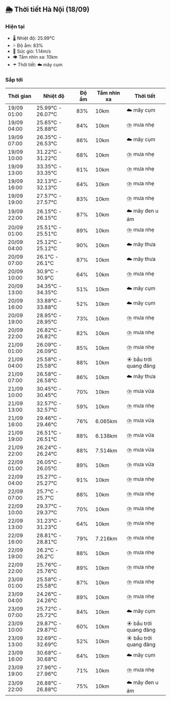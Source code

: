 ## 🌦️ Thời tiết Hà Nội (18/09)

### Hiện tại

- 🌡️ Nhiệt độ: 25.99℃
- 💦 Độ ẩm: 83%
- 💨 Sức gió: 1.14m/s
- 👁️ Tầm nhìn xa: 10km
- ☂️ Thời tiết: ☁️ mây cụm

### Sắp tới

| Thời gian | Nhiệt độ | Độ ẩm | Tầm nhìn xa | Thời tiết |
| --- | --- | --- | --- | --- |
| 19/09 01:00 | 25.99℃ - 26.07℃ | 83% | 10km | ☁️ mây cụm |
| 19/09 04:00 | 25.65℃ - 25.88℃ | 84% | 10km | ⛈️ mưa nhẹ |
| 19/09 07:00 | 26.35℃ - 26.53℃ | 86% | 10km | ☁️ mây cụm |
| 19/09 10:00 | 31.22℃ - 31.22℃ | 68% | 10km | ⛈️ mưa nhẹ |
| 19/09 13:00 | 33.35℃ - 33.35℃ | 61% | 10km | ⛈️ mưa nhẹ |
| 19/09 16:00 | 32.13℃ - 32.13℃ | 64% | 10km | ⛈️ mưa nhẹ |
| 19/09 19:00 | 27.57℃ - 27.57℃ | 83% | 10km | ⛈️ mưa nhẹ |
| 19/09 22:00 | 26.15℃ - 26.15℃ | 87% | 10km | ☁️ mây đen u ám |
| 20/09 01:00 | 25.51℃ - 25.51℃ | 89% | 10km | ⛈️ mưa nhẹ |
| 20/09 04:00 | 25.12℃ - 25.12℃ | 90% | 10km | ☁️ mây thưa |
| 20/09 07:00 | 26.1℃ - 26.1℃ | 87% | 10km | ☁️ mây thưa |
| 20/09 10:00 | 30.9℃ - 30.9℃ | 64% | 10km | ⛈️ mưa nhẹ |
| 20/09 13:00 | 34.35℃ - 34.35℃ | 51% | 10km | ☁️ mây cụm |
| 20/09 16:00 | 33.88℃ - 33.88℃ | 52% | 10km | ☁️ mây cụm |
| 20/09 19:00 | 28.95℃ - 28.95℃ | 73% | 10km | ⛈️ mưa nhẹ |
| 20/09 22:00 | 26.82℃ - 26.82℃ | 82% | 10km | ⛈️ mưa nhẹ |
| 21/09 01:00 | 26.09℃ - 26.09℃ | 85% | 10km | ⛈️ mưa nhẹ |
| 21/09 04:00 | 25.58℃ - 25.58℃ | 88% | 10km | ☀️ bầu trời quang đãng |
| 21/09 07:00 | 26.58℃ - 26.58℃ | 86% | 10km | ☁️ mây thưa |
| 21/09 10:00 | 30.45℃ - 30.45℃ | 70% | 10km | ⛈️ mưa vừa |
| 21/09 13:00 | 32.57℃ - 32.57℃ | 59% | 10km | ⛈️ mưa nhẹ |
| 21/09 16:00 | 29.46℃ - 29.46℃ | 76% | 6.065km | ⛈️ mưa vừa |
| 21/09 19:00 | 26.51℃ - 26.51℃ | 88% | 6.138km | ⛈️ mưa vừa |
| 21/09 22:00 | 26.24℃ - 26.24℃ | 88% | 7.514km | ⛈️ mưa vừa |
| 22/09 01:00 | 26.05℃ - 26.05℃ | 89% | 10km | ⛈️ mưa vừa |
| 22/09 04:00 | 25.27℃ - 25.27℃ | 91% | 10km | ⛈️ mưa nhẹ |
| 22/09 07:00 | 25.7℃ - 25.7℃ | 88% | 10km | ⛈️ mưa nhẹ |
| 22/09 10:00 | 29.37℃ - 29.37℃ | 70% | 10km | ⛈️ mưa nhẹ |
| 22/09 13:00 | 31.23℃ - 31.23℃ | 64% | 10km | ⛈️ mưa nhẹ |
| 22/09 16:00 | 28.81℃ - 28.81℃ | 79% | 7.216km | ⛈️ mưa nhẹ |
| 22/09 19:00 | 26.2℃ - 26.2℃ | 88% | 10km | ⛈️ mưa nhẹ |
| 22/09 22:00 | 25.76℃ - 25.76℃ | 89% | 10km | ⛈️ mưa nhẹ |
| 23/09 01:00 | 25.58℃ - 25.58℃ | 87% | 10km | ⛈️ mưa nhẹ |
| 23/09 04:00 | 24.26℃ - 24.26℃ | 89% | 10km | ⛈️ mưa nhẹ |
| 23/09 07:00 | 25.72℃ - 25.72℃ | 84% | 10km | ☁️ mây cụm |
| 23/09 10:00 | 29.87℃ - 29.87℃ | 60% | 10km | ☀️ bầu trời quang đãng |
| 23/09 13:00 | 32.69℃ - 32.69℃ | 52% | 10km | ☀️ bầu trời quang đãng |
| 23/09 16:00 | 30.68℃ - 30.68℃ | 64% | 10km | ☁️ mây cụm |
| 23/09 19:00 | 27.96℃ - 27.96℃ | 71% | 10km | ⛈️ mưa nhẹ |
| 23/09 22:00 | 26.88℃ - 26.88℃ | 75% | 10km | ☁️ mây đen u ám |
